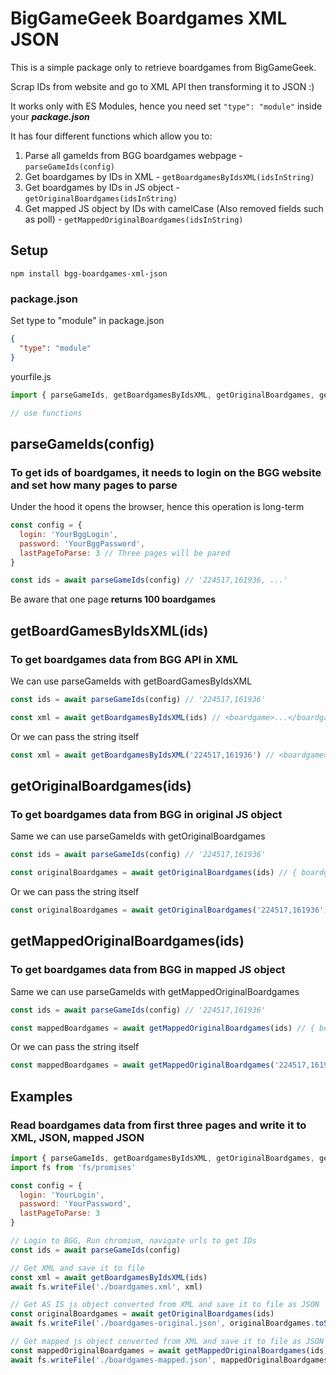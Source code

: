 # BigGameGeek Boardgames XML JSON

This is a simple package only to retrieve boardgames from BigGameGeek.

Scrap IDs from website and go to XML API then transforming it to JSON :)

It works only with ES Modules, hence you need set ```"type": "module"``` inside your ***package.json***

It has four different functions which allow you to:

1. Parse all gameIds from BGG boardgames webpage - ```parseGameIds(config)```
2. Get boardgames by IDs in XML - ```getBoardgamesByIdsXML(idsInString)```
3. Get boardgames by IDs in JS object - ```getOriginalBoardgames(idsInString)```
4. Get mapped JS object by IDs with camelCase (Also removed fields such as poll) - ```getMappedOriginalBoardgames(idsInString)```

## Setup

```
npm install bgg-boardgames-xml-json
```

### package.json
Set type to "module" in package.json
```json
{
  "type": "module"
}
```

yourfile.js
```javascript
import { parseGameIds, getBoardgamesByIdsXML, getOriginalBoardgames, getMappedOriginalBoardgames } from 'bgg-boardgames-xml-json'

// use functions
```

## parseGameIds(config)

### To get ids of boardgames, it needs to login on the BGG website and set how many pages to parse

Under the hood it opens the browser, hence this operation is long-term

```javascript
const config = {
  login: 'YourBggLogin',
  password: 'YourBggPassword',
  lastPageToParse: 3 // Three pages will be pared
}

const ids = await parseGameIds(config) // '224517,161936, ...'
```
Be aware that one page **returns 100 boardgames**

## getBoardGamesByIdsXML(ids)
### To get boardgames data from BGG API in XML 

We can use parseGameIds with getBoardGamesByIdsXML
```javascript
const ids = await parseGameIds(config) // '224517,161936'

const xml = await getBoardgamesByIdsXML(ids) // <boardgame>...</boardgame>
```
Or we can pass the string itself
```javascript
const xml = await getBoardgamesByIdsXML('224517,161936') // <boardgame>...</boardgame>
```

## getOriginalBoardgames(ids)
### To get boardgames data from BGG in original JS object
Same we can use parseGameIds with getOriginalBoardgames
```javascript
const ids = await parseGameIds(config) // '224517,161936'

const originalBoardgames = await getOriginalBoardgames(ids) // { boardgame: { boardgame: [] } }
```
Or we can pass the string itself
```javascript
const originalBoardgames = await getOriginalBoardgames('224517,161936') // { boardgame: { boardgame: [] } }
```

## getMappedOriginalBoardgames(ids)
### To get boardgames data from BGG in mapped JS object
Same we can use parseGameIds with getMappedOriginalBoardgames
```javascript
const ids = await parseGameIds(config) // '224517,161936'

const mappedBoardgames = await getMappedOriginalBoardgames(ids) // { boardgame: [] }
```
Or we can pass the string itself
```javascript
const mappedBoardgames = await getMappedOriginalBoardgames('224517,161936') // { boardgame: [] }
```

## Examples
### Read boardgames data from first three pages and write it to XML, JSON, mapped JSON

```javascript
import { parseGameIds, getBoardgamesByIdsXML, getOriginalBoardgames, getMappedOriginalBoardgames } from 'bgg-boardgames-xml-json'
import fs from 'fs/promises'

const config = {
  login: 'YourLogin',
  password: 'YourPassword',
  lastPageToParse: 3
}

// Login to BGG, Run chromium, navigate urls to get IDs
const ids = await parseGameIds(config)

// Get XML and save it to file
const xml = await getBoardgamesByIdsXML(ids)
await fs.writeFile('./boardgames.xml', xml)

// Get AS IS js object converted from XML and save it to file as JSON
const originalBoardgames = await getOriginalBoardgames(ids)
await fs.writeFile('./boardgames-original.json', originalBoardgames.toString())

// Get mapped js object converted from XML and save it to file as JSON
const mappedOriginalBoardgames = await getMappedOriginalBoardgames(ids)
await fs.writeFile('./boardgames-mapped.json', mappedOriginalBoardgames.toString())
```